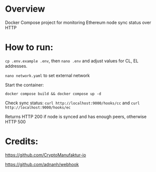 # Overview

Docker Compose project for monitoring Ethereum node sync status over HTTP

# How to run:

`cp .env.example .env`, then `nano .env` and adjust values for CL, EL addresses. 

`nano network.yaml` to set external network

Start the container:

`docker compose build && docker compose up -d`

Check sync status: `curl http://localhost:9000/hooks/cc` and `curl http://localhost:9000/hooks/ec`

Returns HTTP 200 if node is synced and has enough peers, otherwise HTTP 500

# Credits:

https://github.com/CryptoManufaktur-io

https://github.com/adnanh/webhook
